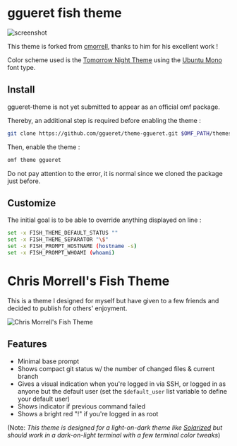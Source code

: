 # ggueret fish theme

![screenshot](https://raw.githubusercontent.com/ggueret/theme-ggueret/master/screenshot.png)

This theme is forked from [cmorrell](https://github.com/oh-my-fish/theme-cmorrell.com), thanks to him for his excellent work !

Color scheme used is the [Tomorrow Night Theme](https://github.com/chriskempson/tomorrow-theme) using the [Ubuntu Mono](https://design.ubuntu.com/font/) font type.

## Install

ggueret-theme is not yet submitted to appear as an official omf package.

Thereby, an additional step is required before enabling the theme :

```sh
git clone https://github.com/ggueret/theme-ggueret.git $OMF_PATH/themes/ggueret
```

Then, enable the theme :
```sh
omf theme ggueret
```

Do not pay attention to the error, it is normal since we cloned the package just before.

## Customize

The initial goal is to be able to override anything displayed on line :

```sh
set -x FISH_THEME_DEFAULT_STATUS ""
set -x FISH_THEME_SEPARATOR "\$"
set -x FISH_PROMPT_HOSTNAME (hostname -s)
set -x FISH_PROMPT_WHOAMI (whoami)
```

# Chris Morrell's Fish Theme

This is a theme I designed for myself but have given to a few friends and decided to publish for others' enjoyment.

![Chris Morrell's Fish Theme](https://cloud.githubusercontent.com/assets/21592/4770904/8a58e026-5b89-11e4-927c-42a387b41df0.gif)

## Features

- Minimal base prompt
- Shows compact git status w/ the number of changed files & current branch
- Gives a visual indication when you're logged in via SSH, or logged in as anyone
    but the default user (set the `$default_user` list variable to define your default user)
- Shows indicator if previous command failed
- Shows a bright red "!" if you're logged in as root

(Note: _This theme is designed for a light-on-dark theme like [Solarized](http://ethanschoonover.com/solarized) but should work in a dark-on-light terminal with a few terminal color tweaks_)
